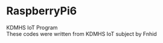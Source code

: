 # RaspberryPi6 <br>
KDMHS IoT Program <br>
These codes were written from KDMHS IoT subject by Fnhid
